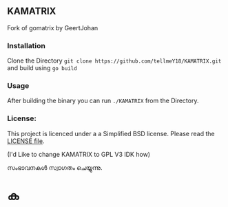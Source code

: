 ## KAMATRIX 
Fork of gomatrix by GeertJohan 
### Installation
Clone the Directory `git clone https://github.com/tellmeY18/KAMATRIX.git` and build using `go build`
### Usage
After building the binary you can run `./KAMATRIX` from the Directory. 
### License:
This project is licenced under a a Simplified BSD license. Please read the [LICENSE file](LICENSE).

(I'd Like to change KAMATRIX to GPL V3 IDK how)

സംഭാവനകൾ സ്വാഗതം ചെയ്യുന്നു. 

# ക
